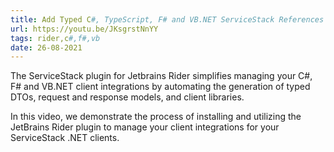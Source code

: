 ```yaml
---
title: Add Typed C#, TypeScript, F# and VB.NET ServiceStack References from JetBrains Rider
url: https://youtu.be/JKsgrstNnYY
tags: rider,c#,f#,vb
date: 26-08-2021
---
```


The ServiceStack plugin for Jetbrains Rider simplifies managing your C#, F# and VB.NET client integrations by automating the generation of typed DTOs, request and response models, and client libraries.

In this video, we demonstrate the process of installing and utilizing the JetBrains Rider plugin to manage your client integrations for your ServiceStack .NET clients.
